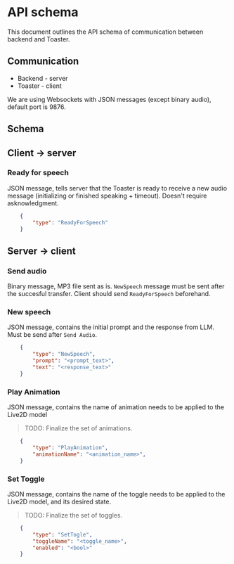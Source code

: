 # API schema

This document outlines the API schema of communication between backend and Toaster.

## Communication

- Backend - server
- Toaster - client

We are using Websockets with JSON messages (except binary audio), default port is 9876.

## Schema

## Client -> server

### Ready for speech

JSON message, tells server that the Toaster is ready to receive a new audio message (initializing or finished speaking + timeout). Doesn't require asknowledgment.

```json
    {
        "type": "ReadyForSpeech"
    }
```

## Server -> client

### Send audio

Binary message, MP3 file sent as is. `NewSpeech` message must be sent after the succesful transfer. Client should send `ReadyForSpeech` beforehand.

### New speech

JSON message, contains the initial prompt and the response from LLM. Must be send after `Send Audio`.

```json
    {
        "type": "NewSpeech",
        "prompt": "<prompt_text>",
        "text": "<response_text>"
    }
```

### Play Animation

JSON message, contains the name of animation needs to be applied to the Live2D model

> TODO: Finalize the set of animations.

```json
    {
        "type": "PlayAnimation",
        "animationName": "<animation_name>",
    }
```

### Set Toggle

JSON message, contains the name of the toggle needs to be applied to the Live2D model, and its desired state.

> TODO: Finalize the set of toggles.

```json
    {
        "type": "SetTogle",
        "toggleName": "<toggle_name>",
        "enabled": "<bool>"
    }
```
